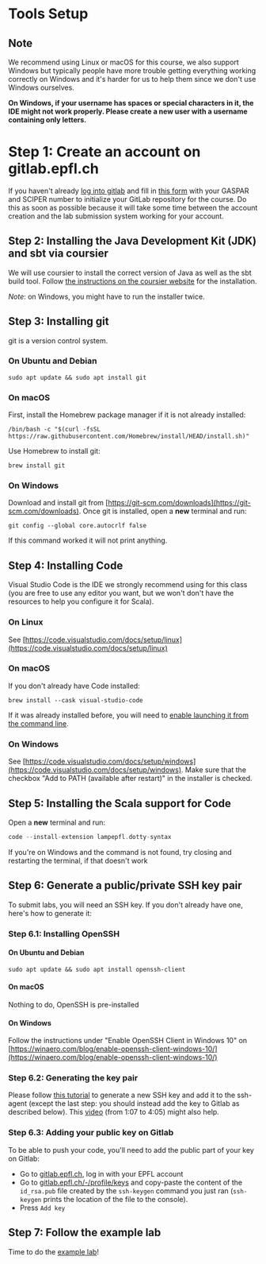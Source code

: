 # Tools Setup

## Note

We recommend using Linux or macOS for this course, we also support Windows but
typically people have more trouble getting everything working correctly on
Windows and it's harder for us to help them since we don't use Windows
ourselves.

**On Windows, if your username has spaces or special characters in it, the IDE might not
work properly. Please create a new user with a username containing only letters.**

# Step 1: Create an account on gitlab.epfl.ch

If you haven't already [log into gitlab](https://gitlab.epfl.ch/users/sign_in)
and fill in [this form](https://forms.gle/N6F3Q3jZm71AASby9) with your GASPAR and SCIPER number to initialize your GitLab repository for the course. Do this as soon as possible because it will take some time between the account creation and the lab submission system working for your account.

## Step 2: Installing the Java Development Kit (JDK) and sbt via coursier

We will use coursier to install the correct version of
Java as well as the sbt build tool. Follow [the instructions on the coursier website](https://get-coursier.io/docs/cli-installation) for the installation.

_Note_: on Windows, you might have to run the installer twice.

## Step 3: Installing git

git is a version control system.

### On Ubuntu and Debian

```shell
sudo apt update && sudo apt install git
```

### On macOS

First, install the Homebrew package manager if it is not already installed:

```shell
/bin/bash -c "$(curl -fsSL https://raw.githubusercontent.com/Homebrew/install/HEAD/install.sh)"
```

Use Homebrew to install git:

```shell
brew install git
```

### On Windows

Download and install git from [https://git-scm.com/downloads](https://git-scm.com/downloads).
Once git is installed, open a **new** terminal and run:

```shell
git config --global core.autocrlf false
```

If this command worked it will not print anything.

## Step 4: Installing Code

Visual Studio Code is the IDE we strongly recommend using for this class (you are free to use any editor you want, but we won't don't have the resources to help you configure it for Scala).

### On Linux

See [https://code.visualstudio.com/docs/setup/linux](https://code.visualstudio.com/docs/setup/linux)

### On macOS

If you don't already have Code installed:
```shell
brew install --cask visual-studio-code
```
If it was already installed before, you will need to [enable launching it from the
command line](https://code.visualstudio.com/docs/setup/mac#_launching-from-the-command-line).

### On Windows

See [https://code.visualstudio.com/docs/setup/windows](https://code.visualstudio.com/docs/setup/windows).
Make sure that the checkbox "Add to PATH (available after restart)" in the
installer is checked.

## Step 5: Installing the Scala support for Code

Open a **new** terminal and run:
```scala
code --install-extension lampepfl.dotty-syntax
```

If you're on Windows and the command is not found, try closing and restarting
the terminal, if that doesn't work

## Step 6: Generate a public/private SSH key pair

To submit labs, you will need an SSH key. If you don't already have one, here's how to generate it:

### Step 6.1: Installing OpenSSH

#### On Ubuntu and Debian

```shell
sudo apt update && sudo apt install openssh-client
```

#### On macOS

Nothing to do, OpenSSH is pre-installed

#### On Windows

Follow the instructions under "Enable OpenSSH Client in Windows 10" on
[https://winaero.com/blog/enable-openssh-client-windows-10/](https://winaero.com/blog/enable-openssh-client-windows-10/)

### Step 6.2: Generating the key pair

Please follow [this tutorial](https://docs.github.com/en/authentication/connecting-to-github-with-ssh/generating-a-new-ssh-key-and-adding-it-to-the-ssh-agent) to generate a new SSH key and add it to the ssh-agent (except the last step: you should instead add the key to Gitlab as described below). This [video](https://youtu.be/_RsP81Et12s?t=67) (from 1:07 to 4:05) might also help. 

### Step 6.3: Adding your public key on Gitlab

To be able to push your code, you'll need to add the public part of your key on Gitlab:
- Go to [gitlab.epfl.ch](https://gitlab.epfl.ch), log in with your EPFL account
- Go to [gitlab.epfl.ch/-/profile/keys](https://gitlab.epfl.ch/-/profile/keys) and copy-paste the content of the `id_rsa.pub` file created by the `ssh-keygen` command you just ran (`ssh-keygen` prints the location of the file to the console).
- Press `Add key`

## Step 7: Follow the example lab

Time to do the [example lab](example-lab.md)!
